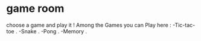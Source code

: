 # game room
choose a game and play it !
Among the Games you can Play here :
-Tic-tac-toe .
-Snake .
-Pong .
-Memory .
